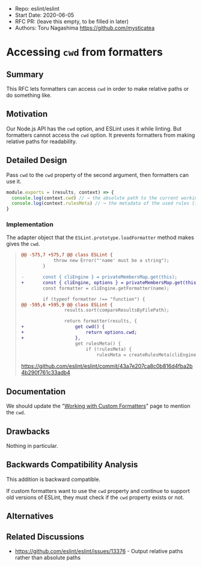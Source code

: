 - Repo: eslint/eslint
- Start Date: 2020-06-05
- RFC PR: (leave this empty, to be filled in later)
- Authors: Toru Nagashima <https://github.com/mysticatea>

# Accessing `cwd` from formatters

## Summary

This RFC lets formatters can access `cwd` in order to make relative paths or do something like.

## Motivation

Our Node.js API has the `cwd` option, and ESLint uses it while linting. But formatters cannot access the `cwd` option. It prevents formatters from making relative paths for readability.

## Detailed Design

Pass `cwd` to the `cwd` property of the second argument, then formatters can use it.

```js
module.exports = (results, context) => {
  console.log(context.cwd) // → the absolute path to the current working directory.
  console.log(context.rulesMeta) // → the metadata of the used rules (it exists currently).
}
```

### Implementation

The adapter object that the `ESLint.prototype.loadFormatter` method makes gives the `cwd`.

> ```diff
> @@ -575,7 +575,7 @@ class ESLint {
>             throw new Error("'name' must be a string");
>         }
>
> -       const { cliEngine } = privateMembersMap.get(this);
> +       const { cliEngine, options } = privateMembersMap.get(this);
>         const formatter = cliEngine.getFormatter(name);
>
>         if (typeof formatter !== "function") {
> @@ -595,6 +595,9 @@ class ESLint {
>                 results.sort(compareResultsByFilePath);
>
>                 return formatter(results, {
> +                   get cwd() {
> +                       return options.cwd;
> +                   },
>                     get rulesMeta() {
>                         if (!rulesMeta) {
>                             rulesMeta = createRulesMeta(cliEngine.getRules());
> ```
>
> https://github.com/eslint/eslint/commit/43a7e207ca8c0b816d4fba2b4b290f761c33adb4

## Documentation

We should update the "[Working with Custom Formatters](https://eslint.org/docs/developer-guide/working-with-custom-formatters)" page to mention the `cwd`.

## Drawbacks

Nothing in particular.

## Backwards Compatibility Analysis

This addition is backward compatible.

If custom formatters want to use the `cwd` property and continue to support old versions of ESLint, they must check if the `cwd` property exists or not.

## Alternatives

## Related Discussions

- https://github.com/eslint/eslint/issues/13376 - Output relative paths rather than absolute paths
